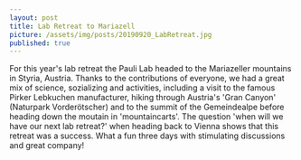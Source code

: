```yaml
---
layout: post
title: Lab Retreat to Mariazell
picture: /assets/img/posts/20190920_LabRetreat.jpg
published: true
---
```


For this year's lab retreat the Pauli Lab headed to the Mariazeller mountains in Styria, Austria. 
Thanks to the contributions of everyone, we had a great mix of science, sozializing and activities, including a visit to the famous Pirker Lebkuchen manufacturer, hiking through Austria's 'Gran Canyon' (Naturpark Vorderötscher) and to the summit of the Gemeindealpe before heading down the moutain in 'mountaincarts'. 
The question 'when will we have our next lab retreat?' when heading back to Vienna shows that this retreat was a success. What a fun three days with stimulating discussions and great company!
